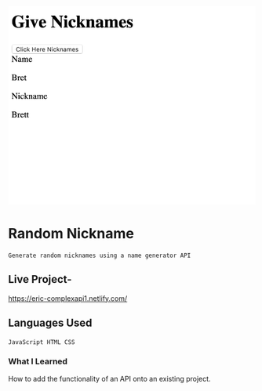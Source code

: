![img](nicknames.png)
# Random Nickname

    Generate random nicknames using a name generator API

## Live Project-

https://eric-complexapi1.netlify.com/


## Languages Used

    JavaScript HTML CSS

### What I Learned

How to add the functionality of an API onto an existing project.
